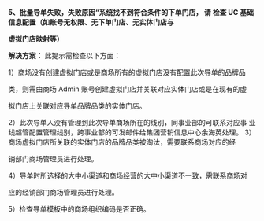 <a name="bookmark88"></a>**5、批量导单失败，失败原因“系统找不到符合条件的下单门店， 请 检查 UC 基础信息配置（如账号无权限、无下单门店、无实体门店与**

**虚拟门店映射等）**

**解决方案：**    此提示需检查以下方面：

1）商场没有创建虚拟门店或是商场所有的虚拟门店没有配置此次导单的品牌品

类，则需由商场 Admin 账号创建虚拟门店并关联对应实体门店或是在现有的虚


拟门店上关联对应导单品牌品类的实体门店。

2）此次导单人没有管理到此次导单商场所在的线别，同事业部的可联系对应事  业线超管配置管理线别，跨事业部的可发邮件给集团营销信息中心余海英处理。 3）商场虚拟门店所关联的实体门店的品牌品类被淘汰，需要联系商场对应的经

销部门商场管理员进行处理。

4）导单时所选择的大中小渠道和商场经营的大中小渠道不一致，需联系商场对

应的经销部门商场管理员进行处理。

5）检查导单模板中的商场组织编码是否正确。

